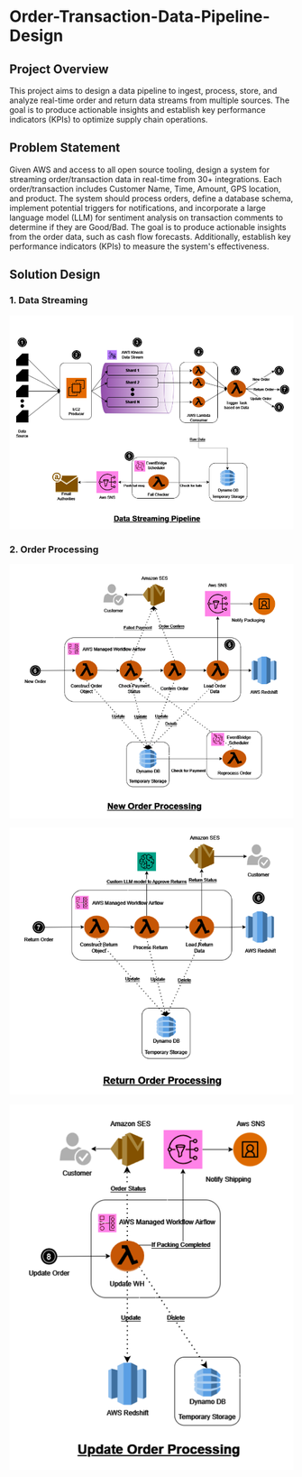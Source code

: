 # Order-Transaction-Data-Pipeline-Design

## Project Overview

This project aims to design a data pipeline to ingest, process, store, and analyze real-time order and return data streams from multiple sources. The goal is to produce actionable insights and establish key performance indicators (KPIs) to optimize supply chain operations.

## Problem Statement

Given AWS and access to all open source tooling, design a system for streaming order/transaction data in real-time from 30+ integrations. Each order/transaction includes Customer Name, Time, Amount, GPS location, and product. The system should process orders, define a database schema, implement potential triggers for notifications, and incorporate a large language model (LLM) for sentiment analysis on transaction comments to determine if they are Good/Bad. The goal is to produce actionable insights from the order data, such as cash flow forecasts. Additionally, establish key performance indicators (KPIs) to measure the system's effectiveness.

## Solution Design

### 1. Data Streaming

![Data Streaming](https://github.com/ChaudharyAnshul/Order-Transaction-Data-Pipeline-Design/blob/main/design%20image/Data_pipeline_Design.drawio.png)


### 2. Order Processing

![New Orders](https://github.com/ChaudharyAnshul/Order-Transaction-Data-Pipeline-Design/blob/main/design%20image/new_order.drawio.png)

![Return Orders](https://github.com/ChaudharyAnshul/Order-Transaction-Data-Pipeline-Design/blob/main/design%20image/return_order.drawio.png)

![Update Orders](https://github.com/ChaudharyAnshul/Order-Transaction-Data-Pipeline-Design/blob/main/design%20image/update_order.drawio.png)
